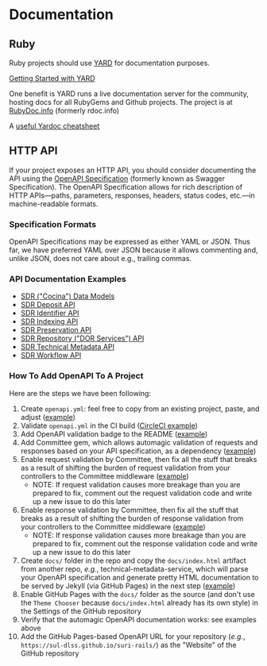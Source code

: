 # Documentation

## Ruby
Ruby projects should use [YARD](http://yardoc.org/) for documentation purposes.

[Getting Started with YARD](http://www.rubydoc.info/gems/yard/file/docs/GettingStarted.md)

One benefit is YARD runs a live documentation server for the community, hosting docs for all RubyGems and Github projects. The project is at [RubyDoc.info](http://www.rubydoc.info/) (formerly rdoc.info)

A [useful Yardoc cheatsheet](https://gist.github.com/chetan/1827484)

## HTTP API

If your project exposes an HTTP API, you should consider documenting the API using the [OpenAPI Specification](https://swagger.io/docs/specification/about/) (formerly known as Swagger Specification). The OpenAPI Specification allows for rich description of HTTP APIs&mdash;paths, parameters, responses, headers, status codes, etc.&mdash;in machine-readable formats.

### Specification Formats

OpenAPI Specifications may be expressed as either YAML or JSON. Thus far, we have preferred YAML over JSON because it allows commenting and, unlike JSON, does not care about e.g., trailing commas.

### API Documentation Examples

* [SDR ("Cocina") Data Models](https://sul-dlss.github.io/cocina-models/)
* [SDR Deposit API](https://sul-dlss.github.io/sdr-api/)
* [SDR Identifier API](https://sul-dlss.github.io/suri-rails/)
* [SDR Indexing API](https://sul-dlss.github.io/dor_indexing_app/)
* [SDR Preservation API](https://sul-dlss.github.io/preservation_catalog/)
* [SDR Repository ("DOR Services") API](https://sul-dlss.github.io/dor-services-app/)
* [SDR Technical Metadata API](https://sul-dlss.github.io/technical-metadata-service/)
* [SDR Workflow API](https://sul-dlss.github.io/workflow-server-rails/)

### How To Add OpenAPI To A Project

Here are the steps we have been following:

1. Create `openapi.yml`: feel free to copy from an existing project, paste, and adjust ([example](https://github.com/sul-dlss/technical-metadata-service/blob/master/openapi.yml))
1. Validate `openapi.yml` in the CI build ([CircleCI example](https://github.com/sul-dlss/technical-metadata-service/blob/6c8151b1ca713061c227e8030f03c6531eee1093/.circleci/config.yml#L103-L114))
1. Add OpenAPI validation badge to the README ([example](https://github.com/sul-dlss/technical-metadata-service/blob/6c8151b1ca713061c227e8030f03c6531eee1093/README.md#L5))
1. Add Committee gem, which allows automagic validation of requests and responses based on your API specification, as a dependency ([example](https://github.com/sul-dlss/technical-metadata-service/blob/6c8151b1ca713061c227e8030f03c6531eee1093/Gemfile#L9))
1. Enable request validation by Committee, then fix all the stuff that breaks as a result of shifting the burden of request validation from your controllers to the Committee middleware ([example](https://github.com/sul-dlss/technical-metadata-service/blob/6c8151b1ca713061c227e8030f03c6531eee1093/config/application.rb#L47-L51))
    * NOTE: If request validation causes more breakage than you are prepared to fix, comment out the request validation code and write up a new issue to do this later
1. Enable response validation by Committee, then fix all the stuff that breaks as a result of shifting the burden of response validation from your controllers to the Committee middleware ([example](https://github.com/sul-dlss/technical-metadata-service/blob/6c8151b1ca713061c227e8030f03c6531eee1093/config/application.rb#L52))
    * NOTE: If response validation causes more breakage than you are prepared to fix, comment out the response validation code and write up a new issue to do this later
1. Create `docs/` folder in the repo and copy the `docs/index.html` artifact from another repo, *e.g.*, technical-metadata-service, which will parse your OpenAPI specification and generate pretty HTML documentation to be served by Jekyll (via GitHub Pages) in the next step ([example](https://github.com/sul-dlss/technical-metadata-service/tree/6c8151b1ca713061c227e8030f03c6531eee1093/docs))
1. Enable GitHub Pages with the `docs/` folder as the source (and don't use the `Theme Chooser` because `docs/index.html` already has its own style) in the Settings of the GitHub repository
1. Verify that the automagic OpenAPI documentation works: see examples above
1. Add the GitHub Pages-based OpenAPI URL for your repository (*e.g.*, `https://sul-dlss.github.io/suri-rails/`) as the "Website" of the GitHub repository
